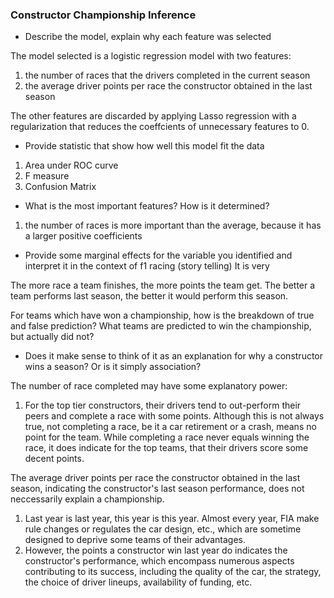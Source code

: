 ### Constructor Championship Inference

- Describe the model, explain why each feature was selected

The model selected is a logistic regression model with two features: 
1. the number of races that the drivers completed in the current season  
2. the average driver points per race the constructor obtained in the last season

The other features are discarded by applying Lasso regression with a regularization that reduces the coeffcients of unnecessary features to 0. 

- Provide statistic that show how well this model fit the data

1. Area under ROC curve
2. F measure
3. Confusion Matrix

- What is the most important features? How is it determined?
1. the number of races is more important than the average, because it has a larger positive coefficients

- Provide some marginal effects for the variable you identified and interpret it in the context of f1 racing (story telling)
It is very 

The more race a team finishes, the more points the team get.
The better a team performs last season, the better it would perform this season.

For teams which have won a championship, how is the breakdown of true and false prediction?
What teams are predicted to win the championship, but actually did not?

- Does it make sense to think of it as an explanation for why a constructor wins a season? Or is it simply association?

The number of race completed may have some explanatory power: 
1. For the top tier constructors, their drivers tend to out-perform their peers and complete a race with some points. Although this is not always true, not completing a race, be it a car retirement or a crash, means no point for the team. While completing a race never equals winning the race, it does indicate for the top teams, that their drivers score some decent points. 

The average driver points per race the constructor obtained in the last season, indicating the constructor's last season performance, does not neccessarily explain a championship.
1. Last year is last year, this year is this year. Almost every year, FIA make rule changes or regulates the car design, etc., which are sometime designed to deprive some teams of their advantages.  
2. However, the points a constructor win last year do indicates the constructor's performance, which encompass numerous aspects contributing to its success, including the quality of the car, the strategy, the choice of driver lineups, availability of funding, etc. 
